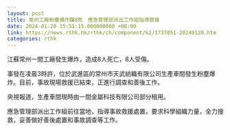 ```yaml
---
layout: post
title: 常州工廠粉塵爆炸釀8死　應急管理部派出工作組指導救援
date: 2024-01-20 15:51:15.000000000 +08:00
link: https://news.rthk.hk/rthk/ch/component/k2/1737051-20240120.htm
categories: rthk
---
```


江蘇常州一間工廠發生爆炸，造成8人死亡，8人受傷。

事發在凌晨3時許，位於武進區的常州市天武紡織有限公司生產車間發生粉塵爆炸。目前，事故現場救援已結束，正進行調查和善後工作。

央視報道，生產車間現時由一間金屬科技有限公司部分租用。

應急管理部派出工作組前往當地，指導事故救援處置，要求科學組織力量，全力搜救，妥善做好善後處置和事故調查等工作。
